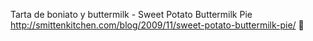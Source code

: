 Tarta de boniato y buttermilk - Sweet Potato Buttermilk Pie	http://smittenkitchen.com/blog/2009/11/sweet-potato-buttermilk-pie/	
਍